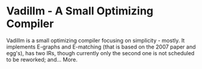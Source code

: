 # Vadillm - A Small Optimizing Compiler

Vadillm is a small optimizing compiler focusing on simplicity - mostly. It implements E-graphs and E-matching (that is based on the 2007 paper and egg's), has two IRs, though currently only the second one is not scheduled to be reworked; and... More.
